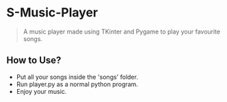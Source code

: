 # S-Music-Player
>A music player made using TKinter and Pygame to play your favourite songs.

## How to Use?
- Put all your songs inside the 'songs' folder.
- Run player.py as a normal python program.
- Enjoy your music.
